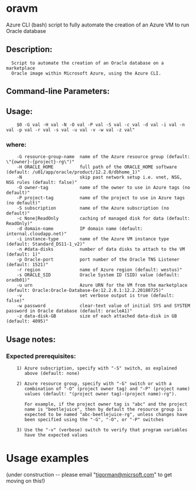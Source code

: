 # oravm
Azure CLI (bash) script to fully automate the creation of an Azure VM to run Oracle database

## Description:

      Script to automate the creation of an Oracle database on a marketplace
      Oracle image within Microsoft Azure, using the Azure CLI.

## Command-line Parameters:

## Usage:

        $0 -G val -H val -N -O val -P val -S val -c val -d val -i val -n val -p val -r val -s val -u val -v -w val -z val"

### where:

        -G resource-group-name  name of the Azure resource group (default: \"{owner}-{project}-rg\")"
        -H ORACLE_HOME          full path of the ORACLE_HOME software (default: /u01/app/oracle/product/12.2.0/dbhome_1)"
        -N                      skip past network setup i.e. vnet, NSG, NSG rules (default: false)"
        -O owner-tag            name of the owner to use in Azure tags (no default)"
        -P project-tag          name of the project to use in Azure tags (no default)"
        -S subscription         name of the Azure subscription (no default)"
        -c None|ReadOnly        caching of managed disk for data (default: ReadOnly)"
        -d domain-name          IP domain name (default: internal.cloudapp.net)"
        -i instance-type        name of the Azure VM instance type (default: Standard_DS11-1_v2)"
        -n #data-disks          number of data disks to attach to the VM (default: 1)"
        -p Oracle-port          port number of the Oracle TNS Listener (default: 1521)"
        -r region               name of Azure region (default: westus)"
        -s ORACLE_SID           Oracle System ID (SID) value (default: oradb01)"
        -u urn                  Azure URN for the VM from the marketplace (default: Oracle:Oracle-Database-Ee:12.2.0.1:12.2.20180725)"
        -v                      set verbose output is true (default: false)"
        -w password             clear-text value of initial SYS and SYSTEM password in Oracle database (default: oracleA1)"
        -z data-disk-GB         size of each attached data-disk in GB (default: 4095)"

## Usage notes:

### Expected prerequisites:
        1) Azure subscription, specify with "-S" switch, as explained
           above (default: none)

        2) Azure resource group, specify with "-G" switch or with a
           combination of "-O" (project owner tag) and "-P" (project name)
           values (default: "(project owner tag)-(project name)-rg").

           For example, if the project owner tag is "abc" and the project
           name is "beetlejuice", then by default the resource group is
           expected to be named "abc-beetlejuice-rg", unless changes have
           been specified using the "-G", "-O", or "-P" switches

        3) Use the "-v" (verbose) switch to verify that program variables
           have the expected values

# Usage examples

(under construction -- please email "tigorman@micrsoft.com" to get moving on this!)

